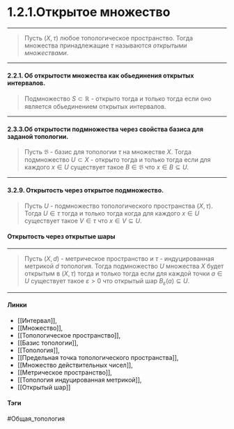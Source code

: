 # 1.2.1.Открытое множество
***
>Пусть $(X,\tau)$ любое топологическое пространство. Тогда множества принадлежащие $\tau$ называются *открытыми множествами*.
***
#### 2.2.1. Об открытости множества как обьединения открытых интервалов.
>Подмножество $S\subset\mathbb{R}$ - открыто тогда и только тогда если оно является обьединением открытых интервалов.
***
#### 2.3.3.Об открытости подмножества через свойства базиса для заданой топологии.
>Пусть $\mathfrak{B}$ - базис для топологии $\tau$ на множестве $X$. Тогда подмножество $U\subset X$ - открыто тогда и только тогда если для каждого $x\in U$ существует такое $B\in\mathfrak{B}$ что $x\in B\subseteq U$.
***
#### 3.2.9. Открытость через открытое подмножество.
>Пусть $U$ - подмножество топологического пространства $(X,\tau)$. Тогда $U\in\tau$ тогда и только тогда когда для каждого $x\in U$ существует такое $V\in\tau$ что $x\in V\subseteq U$.

#### Открытость через открытые шары
***
>Пусть $(X,d)$ - метрическое пространство и $\tau$ - индуцированная метрикой $d$ топология. Тогда подмножество $U$ множества $X$ будет открытым в $(X,\tau)$ тогда и только тогда если для каждой точки $a\in U$ существует такое $\varepsilon>0$ что открытый шар $B_{\varepsilon}(a)\subseteq U$.

***
#### Линки 
- [[Интервал]],
- [[Множество]],
- [[Топологическое пространство]],
- [[Базис топологии]],
- [[Топология]],
- [[Предельная точка топологического пространства]],
- [[Множество действительных чисел]],
- [[Метрическое пространство]],
- [[Топология индуцированная метрикой]],
- [[Открытый шар]]
#### Тэги 
 #Общая_топология

